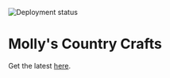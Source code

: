 ![Deployment status](https://github.com/Crevitus/mollys-country-crafts/workflows/.github/workflows/deploy.yml/badge.svg)

# Molly's Country Crafts

Get the latest [here](https://mollyscountrycrafts.co.uk).
